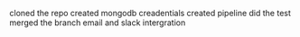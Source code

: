 cloned the repo
created mongodb creadentials
created pipeline
did the test
merged the branch
email and slack intergration

